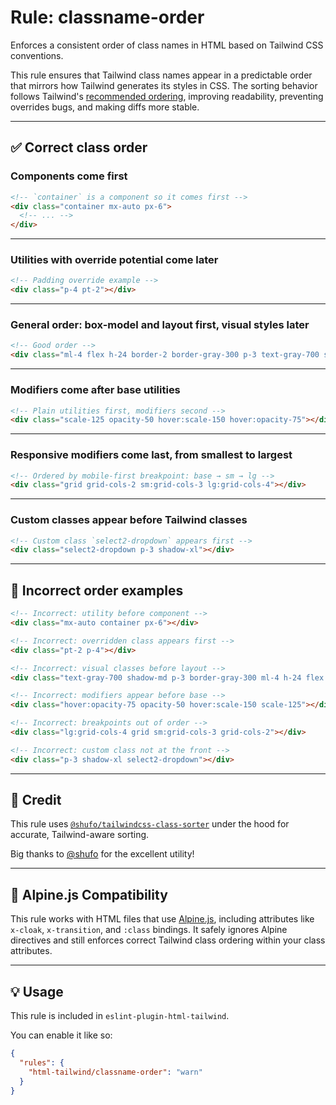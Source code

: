 # Rule: classname-order

Enforces a consistent order of class names in HTML based on Tailwind CSS conventions.

This rule ensures that Tailwind class names appear in a predictable order that mirrors how Tailwind generates its styles in CSS. The sorting behavior follows Tailwind's [recommended ordering](https://tailwindcss.com/blog/automatic-class-sorting-with-prettier#how-classes-are-sorted), improving readability, preventing overrides bugs, and making diffs more stable.

---

## ✅ **Correct class order**

### Components come first
```html
<!-- `container` is a component so it comes first -->
<div class="container mx-auto px-6">
  <!-- ... -->
</div>
```

---

### Utilities with override potential come later
```html
<!-- Padding override example -->
<div class="p-4 pt-2"></div>
```

---

### General order: box-model and layout first, visual styles later
```html
<!-- Good order -->
<div class="ml-4 flex h-24 border-2 border-gray-300 p-3 text-gray-700 shadow-md"></div>
```

---

### Modifiers come after base utilities
```html
<!-- Plain utilities first, modifiers second -->
<div class="scale-125 opacity-50 hover:scale-150 hover:opacity-75"></div>
```

---

### Responsive modifiers come last, from smallest to largest
```html
<!-- Ordered by mobile-first breakpoint: base → sm → lg -->
<div class="grid grid-cols-2 sm:grid-cols-3 lg:grid-cols-4"></div>
```

---

### Custom classes appear before Tailwind classes
```html
<!-- Custom class `select2-dropdown` appears first -->
<div class="select2-dropdown p-3 shadow-xl"></div>
```

---

## 🚫 **Incorrect order examples**

```html
<!-- Incorrect: utility before component -->
<div class="mx-auto container px-6"></div>

<!-- Incorrect: overridden class appears first -->
<div class="pt-2 p-4"></div>

<!-- Incorrect: visual classes before layout -->
<div class="text-gray-700 shadow-md p-3 border-gray-300 ml-4 h-24 flex border-2"></div>

<!-- Incorrect: modifiers appear before base -->
<div class="hover:opacity-75 opacity-50 hover:scale-150 scale-125"></div>

<!-- Incorrect: breakpoints out of order -->
<div class="lg:grid-cols-4 grid sm:grid-cols-3 grid-cols-2"></div>

<!-- Incorrect: custom class not at the front -->
<div class="p-3 shadow-xl select2-dropdown"></div>
```

---

## 🤝 Credit

This rule uses [`@shufo/tailwindcss-class-sorter`](https://www.npmjs.com/package/@shufo/tailwindcss-class-sorter) under the hood for accurate, Tailwind-aware sorting.

Big thanks to [@shufo](https://github.com/shufo) for the excellent utility!

---

## 🧬 Alpine.js Compatibility

This rule works with HTML files that use [Alpine.js](https://alpinejs.dev/), including attributes like `x-cloak`, `x-transition`, and `:class` bindings. It safely ignores Alpine directives and still enforces correct Tailwind class ordering within your class attributes.

---

## 💡 Usage
This rule is included in `eslint-plugin-html-tailwind`.

You can enable it like so:
```json
{
  "rules": {
    "html-tailwind/classname-order": "warn"
  }
}
```
